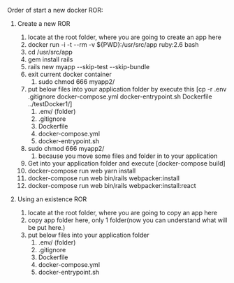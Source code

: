 Order of start a new docker ROR:
1. Create a new ROR
    1. locate at the root folder, where you are going to create an app here
    2. docker run -i -t --rm -v ${PWD}:/usr/src/app ruby:2.6 bash
    3. cd /usr/src/app
    4. gem install rails
    5. rails new myapp --skip-test --skip-bundle
    6. exit current docker container
        1. sudo chmod 666 myapp2/
    7. put below files into your application folder by execute this [cp -r .env .gitignore docker-compose.yml docker-entrypoint.sh Dockerfile ../testDocker1/]
        1. .env/ (folder)
        2. .gitignore
        3. Dockerfile
        4. docker-compose.yml
        5. docker-entrypoint.sh
    8. sudo chmod 666 myapp2/
        1. because you move some files and folder in to your application
    9. Get into your application folder and execute [docker-compose build]
    10. docker-compose run web yarn install
    11. docker-compose run web bin/rails webpacker:install
    12. docker-compose run web bin/rails webpacker:install:react


2. Using an existence ROR
    1. locate at the root folder, where you are going to copy an app here
    2. copy app folder here, only 1 folder(now you can understand what will be put here.)
    3. put below files into your application folder
        1. .env/ (folder)
        1. .gitignore
        2. Dockerfile
        3. docker-compose.yml
        4. docker-entrypoint.sh